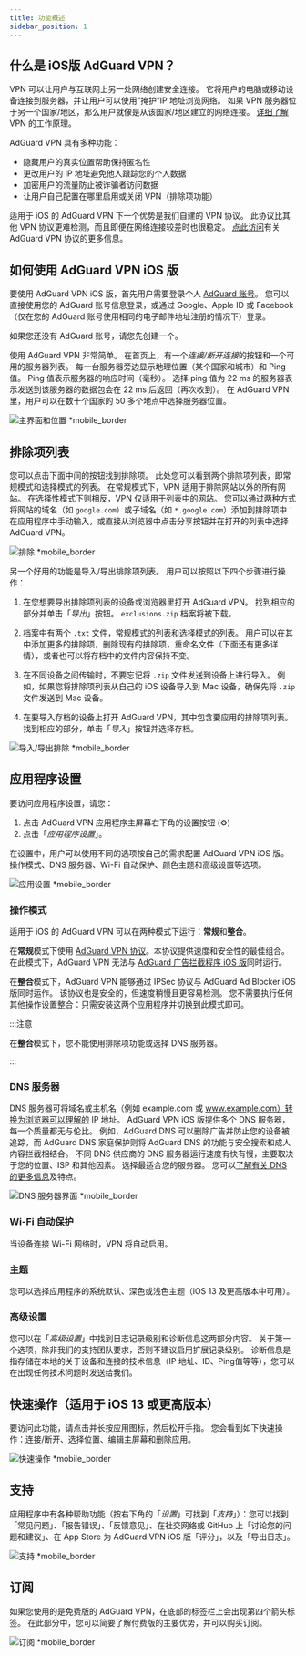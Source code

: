 ```yaml
---
title: 功能概述
sidebar_position: 1
---
```


## 什么是 iOS版 AdGuard VPN？

VPN 可以让用户与互联网上另一处网络创建安全连接。 它将用户的电脑或移动设备连接到服务器，并让用户可以使用“掩护”IP 地址浏览网络。 如果 VPN 服务器位于另一个国家/地区，那么用户就像是从该国家/地区建立的网络连接。 [详细了解](/general/how-vpn-works) VPN 的工作原理。

AdGuard VPN 具有多种功能：

- 隐藏用户的真实位置帮助保持匿名性
- 更改用户的 IP 地址避免他人跟踪您的个人数据
- 加密用户的流量防止被诈骗者访问数据
- 让用户自己配置在哪里启用或关闭 VPN（排除项功能）

适用于 iOS 的 AdGuard VPN 下一个优势是我们自建的 VPN 协议。 此协议比其他 VPN 协议更难检测，而且即便在网络连接较差时也很稳定。 [点此访问](/general/adguard-vpn-protocol)有关 AdGuard VPN 协议的更多信息。

## 如何使用 AdGuard VPN iOS 版

要使用 AdGuard VPN iOS 版，首先用户需要登录个人 [AdGuard 账号](https://my.adguard.com/)。 您可以直接使用您的 AdGuard 账号信息登录，或通过 Google、Apple ID 或 Facebook（仅在您的 AdGuard 账号使用相同的电子邮件地址注册的情况下）登录。

如果您还没有 AdGuard 账号，请您先创建一个。

使用 AdGuard VPN 非常简单。 在首页上，有一个*连接/断开连接*的按钮和一个可用的服务器列表。 每一台服务器旁边显示地理位置（某个国家和城市）和 Ping 值。 Ping 值表示服务器的响应时间（毫秒）。 选择 ping 值为 22 ms 的服务器表示发送到该服务器的数据包会在 22 ms 后返回（再次收到）。 在 AdGuard VPN 里，用户可以在数十个国家的 50 多个地点中选择服务器位置。

![主界面和位置 *mobile_border](https://cdn.adguardvpn.com/content/kb/vpn/ios/1.png?123)

## 排除项列表

您可以点击下面中间的按钮找到排除项。 此处您可以看到两个排除项列表，即常规模式和选择模式的列表。 在常规模式下，VPN 适用于排除网站以外的所有网站。 在选择性模式下则相反，VPN 仅适用于列表中的网站。 您可以通过两种方式将网站的域名（如 `google.com`）或子域名（如 `*.google.com`）添加到排除项中：在应用程序中手动输入，或直接从浏览器中点击分享按钮并在打开的列表中选择 AdGuard VPN。

![排除 *mobile_border](https://cdn.adguardvpn.com/content/kb/vpn/ios/2.png?123)

另一个好用的功能是导入/导出排除项列表。 用户可以按照以下四个步骤进行操作：

1. 在您想要导出排除项列表的设备或浏览器里打开 AdGuard VPN。 找到相应的部分并单击「*导出*」按钮。 `exclusions.zip` 档案将被下载。

2. 档案中有两个 `.txt` 文件，常规模式的列表和选择模式的列表。 用户可以在其中添加更多的排除项，删除现有的排除项，重命名文件（下面还有更多详情），或者也可以将存档中的文件内容保持不变。

3. 在不同设备之间传输时，不要忘记将 `.zip` 文件发送到设备上进行导入。 例如，如果您将排除项列表从自己的 iOS 设备导入到 Mac 设备，确保先将 `.zip` 文件发送到 Mac 设备。

4. 在要导入存档的设备上打开 AdGuard VPN，其中包含要应用的排除项列表。 找到相应的部分，单击「*导入*」按钮并选择存档。

![导入/导出排除 *mobile_border](https://cdn.adguardvpn.com/content/kb/vpn/ios/import-export-exclusions.png)

## 应用程序设置

要访问应用程序设置，请您：

1. 点击 AdGuard VPN 应用程序主屏幕右下角的设置按钮 (⚙)
2. 点击「*应用程序设置*」。

在设置中，用户可以使用不同的选项按自己的需求配置 AdGuard VPN iOS 版。操作模式、DNS 服务器、Wi-Fi 自动保护、颜色主题和高级设置等选项。

![应用设置 *mobile_border](https://cdn.adguardvpn.com/content/kb/vpn/ios/app-settings.png)

### 操作模式

适用于 iOS 的 AdGuard VPN 可以在两种模式下运行：**常规**和**整合**。

在**常规**模式下使用 [AdGuard VPN 协议](/general/adguard-vpn-protocol)。本协议提供速度和安全性的最佳组合。 在此模式下，AdGuard VPN 无法与 [AdGuard 广告拦截程序 iOS 版](https://adguard.com/kb/adguard-for-ios/overview/)同时运行。

在**整合**模式下，AdGuard VPN 能够通过 IPSec 协议与 AdGuard Ad Blocker iOS 版同时运作。 该协议也是安全的，但速度稍慢且更容易检测。 您不需要执行任何其他操作设置整合：只需安装这两个应用程序并切换到此模式即可。

:::注意

在**整合**模式下，您不能使用排除项功能或选择 DNS 服务器。

:::

### DNS 服务器

DNS 服务器可将域名或主机名（例如 example.com 或 www.example.com）转换为浏览器可以理解的 IP 地址。 AdGuard VPN iOS 版提供多个 DNS 服务器，每一个质量都无与伦比。 例如，AdGuard DNS 可以删除广告并防止您的设备被追踪，而 AdGuard DNS 家庭保护则将 AdGuard DNS 的功能与安全搜索和成人内容拦截相结合。 不同 DNS 供应商的 DNS 服务器运行速度有快有慢，主要取决于您的位置、ISP 和其他因素。 选择最适合您的服务器。 您可以[了解有关 DNS 的更多信息](https://adguard-dns.io/kb/general/dns-filtering/#what-is-dns)及特点。

![DNS 服务器界面 *mobile_border](https://cdn.adguardvpn.com/content/kb/vpn/ios/dns-server.png)

### Wi-Fi 自动保护

当设备连接 Wi-Fi 网络时，VPN 将自动启用。

### 主题

您可以选择应用程序的系统默认、深色或浅色主题（iOS 13 及更高版本中可用）。

### 高级设置

您可以在「*高级设置*」中找到日志记录级别和诊断信息这两部分内容。 关于第一个选项，除非我们的支持团队要求，否则不建议启用扩展记录级别。 诊断信息是指存储在本地的关于设备和连接的技术信息（IP 地址、ID、Ping值等等），您可以在出现任何技术问题时发送给我们。

## 快速操作（适用于 iOS 13 或更高版本）

要访问此功能，请点击并长按应用图标，然后松开手指。 您会看到如下快速操作：连接/断开、选择位置、编辑主屏幕和删除应用。

![快速操作 *mobile_border](https://cdn.adguardvpn.com/content/kb/vpn/ios/quick-actions.png)

## 支持

应用程序中有各种帮助功能（按右下角的「*设置*」可找到「*支持*」）：您可以找到「常见问题」、「报告错误」、「反馈意见」、在社交网络或 GitHub 上「讨论您的问题和建议」、在 App Store 为 AdGuard VPN iOS 版「评分」，以及「导出日志」。

![支持 *mobile_border](https://cdn.adguardvpn.com/content/kb/vpn/ios/support.png)

## 订阅

如果您使用的是免费版的 AdGuard VPN，在底部的标签栏上会出现第四个箭头标签。 在此部分中，您可以简要了解付费版的主要优势，并可以购买订阅。

![订阅 *mobile_border](https://cdn.adguardvpn.com/content/kb/vpn/ios/subscription_en.png)
